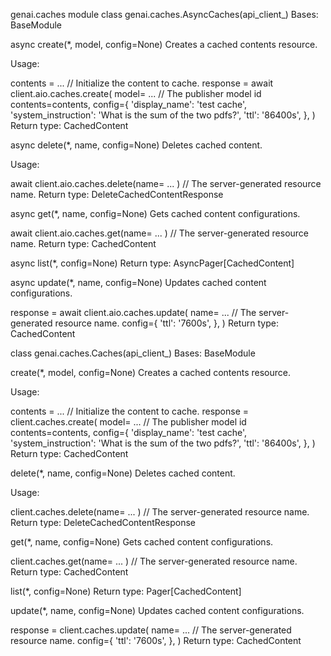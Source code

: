 genai.caches module
class genai.caches.AsyncCaches(api_client_)
Bases: BaseModule

async create(*, model, config=None)
Creates a cached contents resource.

Usage:

contents = ... // Initialize the content to cache.
response = await client.aio.caches.create(
    model= ... // The publisher model id
    contents=contents,
    config={
        'display_name': 'test cache',
        'system_instruction': 'What is the sum of the two pdfs?',
        'ttl': '86400s',
    },
)
Return type:
CachedContent

async delete(*, name, config=None)
Deletes cached content.

Usage:

await client.aio.caches.delete(name= ... ) // The server-generated
resource name.
Return type:
DeleteCachedContentResponse

async get(*, name, config=None)
Gets cached content configurations.

await client.aio.caches.get(name= ... ) // The server-generated resource
name.
Return type:
CachedContent

async list(*, config=None)
Return type:
AsyncPager[CachedContent]

async update(*, name, config=None)
Updates cached content configurations.

response = await client.aio.caches.update(
    name= ... // The server-generated resource name.
    config={
        'ttl': '7600s',
    },
)
Return type:
CachedContent

class genai.caches.Caches(api_client_)
Bases: BaseModule

create(*, model, config=None)
Creates a cached contents resource.

Usage:

contents = ... // Initialize the content to cache.
response = client.caches.create(
    model= ... // The publisher model id
    contents=contents,
    config={
        'display_name': 'test cache',
        'system_instruction': 'What is the sum of the two pdfs?',
        'ttl': '86400s',
    },
)
Return type:
CachedContent

delete(*, name, config=None)
Deletes cached content.

Usage:

client.caches.delete(name= ... ) // The server-generated resource name.
Return type:
DeleteCachedContentResponse

get(*, name, config=None)
Gets cached content configurations.

client.caches.get(name= ... ) // The server-generated resource name.
Return type:
CachedContent

list(*, config=None)
Return type:
Pager[CachedContent]

update(*, name, config=None)
Updates cached content configurations.

response = client.caches.update(
    name= ... // The server-generated resource name.
    config={
        'ttl': '7600s',
    },
)
Return type:
CachedContent
